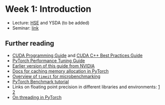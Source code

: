 # Week 1: Introduction

* Lecture: [HSE](./lecture_hse.pdf) and YSDA (to be added)
* Seminar: [link](./seminar.ipynb)

## Further reading
* [CUDA Programming Guide](https://docs.nvidia.com/cuda/cuda-c-programming-guide/index.html) and [CUDA C++ Best Practices Guide](https://docs.nvidia.com/cuda/cuda-c-best-practices-guide/index.html)
* [PyTorch Performance Tuning Guide](https://pytorch.org/tutorials/recipes/recipes/tuning_guide.html)
* [Earlier version of this guide from NVIDIA](https://tigress-web.princeton.edu/~jdh4/PyTorchPerformanceTuningGuide_GTC2021.pdf)
* [Docs for caching memory allocation in PyTorch](https://pytorch.org/docs/stable/notes/cuda.html#cuda-memory-management)
* [Overview of `timeit` for microbenchmarking](https://docs.python.org/3/library/timeit.html)
* [PyTorch Benchmark tutorial](https://pytorch.org/tutorials/recipes/recipes/benchmark.html)
* Links on floating point precision in different libraries and environments: [1](https://discuss.pytorch.org/t/big-difference-between-torch-matmul-and-a-batch-of-torch-mm/101192) [2](https://github.com/pytorch/pytorch/issues/17678) 
* [On threading in PyTorch](https://github.com/pytorch/pytorch/issues/19001)